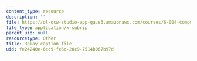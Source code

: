```yaml
---
content_type: resource
description: ''
file: https://ol-ocw-studio-app-qa.s3.amazonaws.com/courses/6-004-computation-structures-spring-2017/fe24240e6cc9fe6c20c97514b067b97d_K1dbnQDAG8Q.srt
file_type: application/x-subrip
parent_uid: null
resourcetype: Other
title: 3play caption file
uid: fe24240e-6cc9-fe6c-20c9-7514b067b97d
---
```


